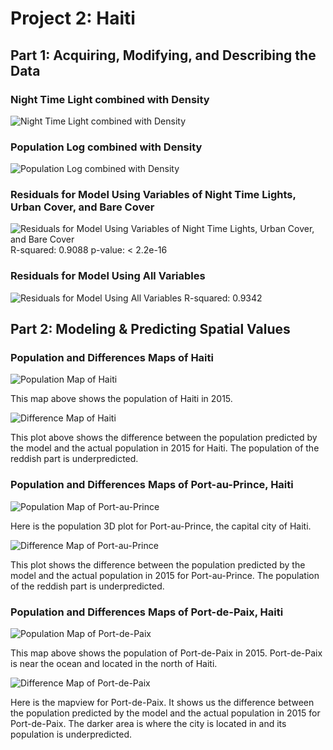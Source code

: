 # Project 2: Haiti

## Part 1: Acquiring, Modifying, and Describing the Data

### Night Time Light combined with Density
![Night Time Light combined with Density](denisity_ntl.png)
### Population Log combined with Density
![Population Log combined with Density](density_log(pop19).png)
### Residuals for Model Using Variables of Night Time Lights, Urban Cover, and Bare Cover
![Residuals for Model Using Variables of Night Time Lights, Urban Cover, and Bare Cover](ntl_urban_bare.png)
R-squared:  0.9088 p-value: < 2.2e-16
### Residuals for Model Using All Variables
![Residuals for Model Using All Variables](allvariables.png)
R-squared:  0.9342

## Part 2: Modeling & Predicting Spatial Values

### Population and Differences Maps of Haiti
![Population Map of Haiti](haiti_pop.png)

This map above shows the population of Haiti in 2015.

![Difference Map of Haiti](haiti_diff.png)

This plot above shows the difference between the population predicted by the model and the actual population in 2015 for Haiti. The population of the reddish part is underpredicted.

### Population and Differences Maps of Port-au-Prince, Haiti
![Population Map of Port-au-Prince](PortauPrince3D.png)

Here is the population 3D plot for Port-au-Prince, the capital city of Haiti.

![Difference Map of Port-au-Prince](PortauPrince_diff.png)

This plot shows the difference between the population predicted by the model and the actual population in 2015 for Port-au-Prince. The population of the reddish part is underpredicted.

### Population and Differences Maps of Port-de-Paix, Haiti
![Population Map of Port-de-Paix](PortdePaix_pop.png)

This map above shows the population of Port-de-Paix in 2015. Port-de-Paix is near the ocean and located in the north of Haiti.

![Difference Map of Port-de-Paix](PortdePaix_diff_mapview.png)

Here is the mapview for Port-de-Paix. It shows us the difference between the population predicted by the model and the actual population in 2015 for Port-de-Paix. The darker area is where the city is located in and its population is underpredicted.


